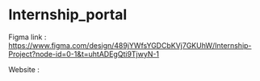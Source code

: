 # Internship_portal

Figma link : https://www.figma.com/design/489jYWfsYGDCbKVj7GKUhW/Internship-Project?node-id=0-1&t=uhtADEgQti9TjwyN-1

Website : 

